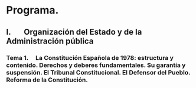 # Programa.

## **I.       Organización del Estado y de la Administración pública**
### **Tema 1.**     La Constitución Española de 1978: estructura y contenido. Derechos y deberes fundamentales. Su garantía y suspensión. El Tribunal Constitucional. El Defensor del Pueblo. Reforma de la Constitución.